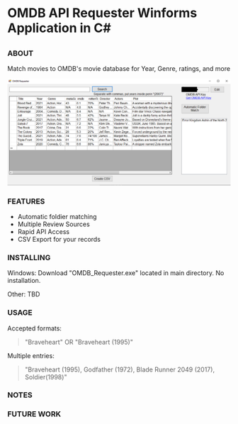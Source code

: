 # OMDB API Requester Winforms Application in C#

## 

### ABOUT

Match movies to OMDB's movie database for Year, Genre, ratings, and more

![alt text](https://raw.githubusercontent.com/jatoran/omdbRequester/main/images/omdbReqSS1.png)

### FEATURES

* Automatic foldier matching
* Multiple Review Sources
* Rapid API Access
* CSV Export for your records

### INSTALLING

Windows: Download "OMDB_Requester.exe" located in main directory.   No installation.

Other: TBD

### USAGE

Accepted formats:

>"Braveheart" OR "Braveheart (1995)"

Multiple entries:

>"Braveheart (1995), Godfather (1972), Blade Runner 2049 (2017), Soldier(1998)"

### NOTES

### FUTURE WORK





